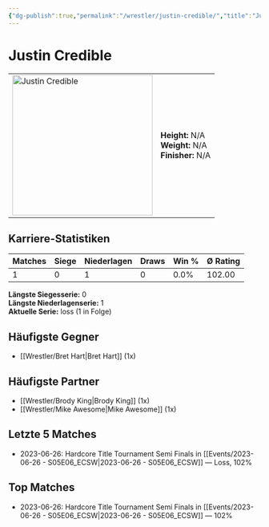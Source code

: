 ```yaml
---
{"dg-publish":true,"permalink":"/wrestler/justin-credible/","title":"Justin Credible","tags":["wrestler"],"noteIcon":""}
---
```



# Justin Credible

<table>
        <tr>
        <td><img src="https://github.com/CptSpaulding1980/choke-slam-wrestling/releases/download/images/Justin_Credible.png" width="280" alt="Justin Credible"></td>
        <td>
        <b>Height:</b> N/A<br>
        <b>Weight:</b> N/A<br>
        <b>Finisher:</b> N/A<br>
        </td>
        </tr>
        </table>
        

## Karriere-Statistiken

| Matches | Siege | Niederlagen | Draws | Win % | Ø Rating |
|---------|-------|-------------|-------|-------|-----------|
| 1 | 0 | 1 | 0 | 0.0% | 102.00 |

**Längste Siegesserie:** 0<br>**Längste Niederlagenserie:** 1<br>**Aktuelle Serie:** loss (1 in Folge)


## Häufigste Gegner
- [[Wrestler/Bret Hart\|Bret Hart]] (1x)

## Häufigste Partner
- [[Wrestler/Brody King\|Brody King]] (1x)
- [[Wrestler/Mike Awesome\|Mike Awesome]] (1x)

## Letzte 5 Matches
- 2023-06-26: Hardcore Title Tournament Semi Finals in [[Events/2023-06-26 - S05E06_ECSW\|2023-06-26 - S05E06_ECSW]] — Loss, 102%

## Top Matches
- 2023-06-26: Hardcore Title Tournament Semi Finals in [[Events/2023-06-26 - S05E06_ECSW\|2023-06-26 - S05E06_ECSW]] — 102%
